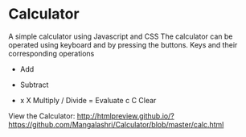 # Calculator
A simple calculator using Javascript and CSS
The calculator can be operated using keyboard and by pressing the buttons.
Keys and their corresponding operations
+	Add
-	Subtract
*  x X	Multiply
/	Divide
=	Evaluate
c C	Clear

View the Calculator: http://htmlpreview.github.io/?https://github.com/Mangalashri/Calculator/blob/master/calc.html
